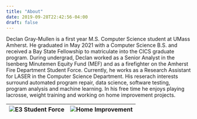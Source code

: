 ```yaml
---
title: "About"
date: 2019-09-28T22:42:56-04:00
draft: false
---
```


Declan Gray-Mullen is a first year M.S. Computer Science student at UMass Amherst. He graduated in May 2021 with a Computer Science B.S. and received a Bay State Fellowship to matriculate into the CICS graduate program. During undergrad, Declan worked as a Senior Analyst in the Isenberg Minutemen Equity Fund (MEF) and as a firefighter on the Amherst Fire Department Student Force. Currently, he works as a Research Assistant for LASER in the Computer Science Department. His reserach interests surround automated program repair, data science, software testing, program analysis and machine learning. In his free time he enjoys playing lacrosse, weight training and working on home improvement projects.



![E3 Student Force](/images/E3picture.jpg) | ![Home Improvement](/images/homeimprovement.jpg)
------------ | -------------
